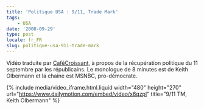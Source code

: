 ```yaml
---
title: 'Politique USA : 9/11, Trade Mark'
tags:
    - USA
date: '2008-09-29'
type: post
locale: fr_FR
slug: politique-usa-911-trade-mark
---
```


Vidéo traduite par [CaféCroissant](http://cafecroissant.fr/2008/bonne-nuit-et-bonne-chance/), à propos de la récupération politique du 11 septembre par les républicains. Le monologue de 8 minutes est de Keith Olbermann et la chaine est MSNBC, pro-démocrate.

<!-- more -->

{% include media/video_iframe.html.liquid width="480" height="270" url="https://www.dailymotion.com/embed/video/x6qzpl" title="9/11 TM, Keith Olbermann" %}
